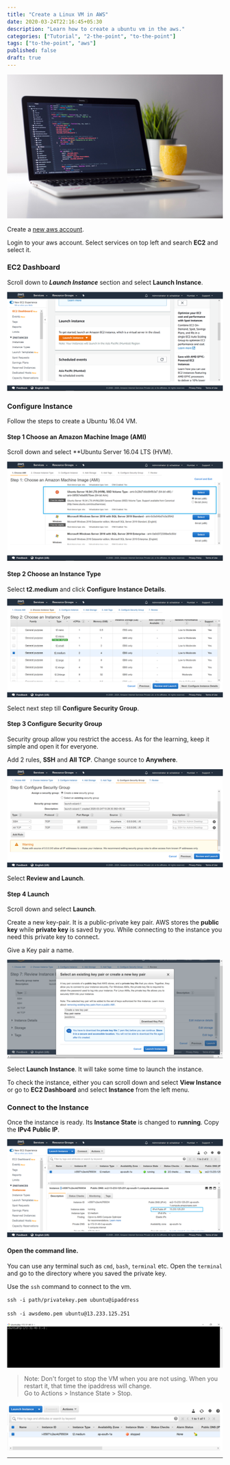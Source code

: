 ```yaml
---
title: "Create a Linux VM in AWS"
date: 2020-03-24T22:16:45+05:30
description: "Learn how to create a ubuntu vm in the aws."
categories: ["Tutorial", "2-the-point", "to-the-point"]
tags: ["to-the-point", "aws"]
published: false
draft: true
---
```


![](../images/clement-h-95YRwf6CNw8-unsplash.jpg)

Create a [new aws account](https://portal.aws.amazon.com/billing/signup?nc2=h_ct&src=default&redirect_url=https%3A%2F%2Faws.amazon.com%2Fregistration-confirmation#/start).

Login to your aws account. 
Select services on top left and search **EC2** and select it.

### EC2 Dashboard

Scroll down to ***Launch Instance*** section and select **Launch Instance**.

![Launch Instance](./images/aws-instance-launch.PNG)

### Configure Instance

Follow the steps to create a Ubuntu 16.04 VM.

#### Step 1 Choose an Amazon Machine Image (AMI)

Scroll down and select **Ubuntu Server 16.04 LTS (HVM).

![AMI](./images/aws-ubuntu-16.PNG)

#### Step 2 Choose an Instance Type

Select **t2.medium** and click **Configure Instance Details**.

![Instance Type](./images/aws-instance-type-3.PNG)

Select next step till **Configure Security Group**.

#### Step 3 Configure Security Group

Security group allow you restrict the access. As for the learning, keep it simple and open it for everyone.

Add 2 rules, **SSH** and **All TCP**. Change source to **Anywhere**.

![security group](./images/aws-security-group-4.PNG)

Select **Review and Launch**.

#### Step 4 Launch

Scroll down and select **Launch**. 

Create a new key-pair. It is a public-private key pair. AWS stores the **public key** while **private key** is saved by you. While connecting to the instance you need this private key to connect.

Give a Key pair a name.

![key-pair](./images/aws-key-pair-6.PNG)

Select **Launch Instance**. It will take some time to launch the instance.

To check the instance, either you can scroll down and select **View Instance** or go to **EC2 Dashboard** and select **Instance** from the left menu.

### Connect to the Instance

Once the instance is ready. Its **Instance State** is changed to **running**.
Copy the **IPv4 Public IP**.

![connect instance](./images/aws-instance-ready.PNG)

#### Open the command line.

You can use any terminal such as `cmd`, `bash`, `terminal` etc.
Open the `terminal` and go to the directory where you saved the private key.

Use the `ssh` command to connect to the vm.

```
ssh -i path/privatekey.pem ubuntu@ipaddress

ssh -i awsdemo.pem ubuntu@13.233.125.251
```

![aws-connect](./images/aws-u-connect.PNG)

> Note: Don't forget to stop the VM when you are not using. When you restart it, that time the ipaddress will change.  
> Go to Actions > Instance State > Stop.

![stop](./images/aws-stop.PNG)

---